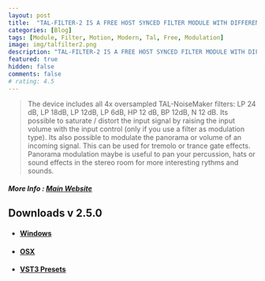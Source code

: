 ```yaml
---
layout: post
title:  "TAL-FILTER-2 IS A FREE HOST SYNCED FILTER MODULE WITH DIFFERENT FILTER TYPES, PANORAMA AND VOLUME MODULATION POSSIBILITIES."
categories: [Blog]
tags: [Module, Filter, Motion, Modern, Tal, Free, Modulation]
image: img/talfilter2.png
description: "TAL-FILTER-2 IS A FREE HOST SYNCED FILTER MODULE WITH DIFFERENT FILTER TYPES, PANORAMA AND VOLUME MODULATION POSSIBILITIES."
featured: true
hidden: false
comments: false
# rating: 4.5
---
```


 > The device includes all 4x oversampled TAL-NoiseMaker filters: LP 24 dB, LP 18dB, LP 12dB, LP 6dB, HP 12 dB, BP 12dB, N 12 dB. Its possible to saturate / distort the input signal by raising the input volume with the input control (only if you use a filter as modulation type).
Its also possible to modulate the panorama or volume of an incoming signal. This can be used for tremolo or trance gate effects. Panorama modulation maybe is useful to pan your percussion, hats or sound effects in the stereo room for more interesting rythms and sounds.

##### More Info : [Main Website](https://tal-software.com/products/tal-filter)

## Downloads v 2.5.0
+ #### [Windows](https://tal-software.com//downloads/plugins/install_TAL-Filter-2.zip)
+ #### [OSX](https://tal-software.com//downloads/plugins/TAL-Filter-2-installer.pkg)
+ #### [VST3 Presets](https://tal-software.com//downloads/presets/TAL-Filter-2%20vst3.zip)